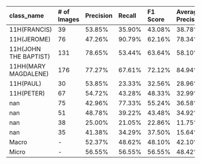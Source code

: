 | class_name            | # of Images   | Precision   | Recall   | F1 Score   | Average Precision   |
|:----------------------|:--------------|:------------|:---------|:-----------|:--------------------|
| 11H(FRANCIS)          | 39            | 53.85%      | 35.90%   | 43.08%     | 38.78%              |
| 11H(JEROME)           | 76            | 47.26%      | 90.79%   | 62.16%     | 78.34%              |
| 11H(JOHN THE BAPTIST) | 131           | 78.65%      | 53.44%   | 63.64%     | 58.10%              |
| 11HH(MARY MAGDALENE)  | 176           | 77.27%      | 67.61%   | 72.12%     | 84.94%              |
| 11H(PAUL)             | 30            | 53.85%      | 23.33%   | 32.56%     | 28.96%              |
| 11H(PETER)            | 67            | 54.72%      | 43.28%   | 48.33%     | 32.99%              |
| nan                   | 75            | 42.96%      | 77.33%   | 55.24%     | 36.58%              |
| nan                   | 51            | 48.78%      | 39.22%   | 43.48%     | 34.92%              |
| nan                   | 38            | 25.00%      | 21.05%   | 22.86%     | 11.75%              |
| nan                   | 35            | 41.38%      | 34.29%   | 37.50%     | 15.64%              |
| Macro                 | -             | 52.37%      | 48.62%   | 48.10%     | 42.10%              |
| Micro                 | -             | 56.55%      | 56.55%   | 56.55%     | 48.42%              |
